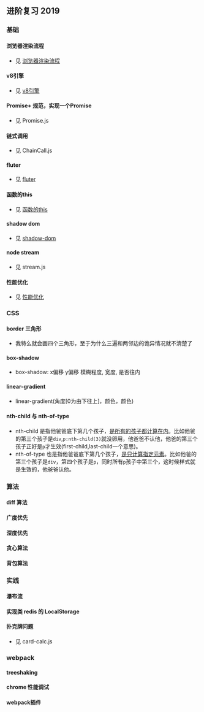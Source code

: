 ## 进阶复习 2019

### 基础

#### 浏览器渲染流程
- 见 [浏览器渲染流程](./file/浏览器渲染流程.md)

#### v8引擎
- 见 [v8引擎](./file/v8引擎.md)

#### Promise+ 规范，实现一个Promise
- 见 Promise.js

#### 链式调用
- 见 ChainCall.js

#### fluter
- 见 [fluter](./file/fluter.md)

#### 函数的this
- 见 [函数的this](./file/函数的this.md)

#### shadow dom
- 见 [shadow-dom](./file/shadow-dom.md)

#### node stream
- 见 stream.js

#### 性能优化
- 见 [性能优化](./file/性能优化.md)

### CSS

#### border 三角形
- 我特么就会画四个三角形，至于为什么三遍和两邻边的诡异情况就不清楚了

#### box-shadow
- box-shadow: x偏移 y偏移 模糊程度, 宽度, 是否往内

#### linear-gradient
- linear-gradient(角度[0为由下往上]，颜色，颜色)

#### nth-child 与 nth-of-type
- nth-child 是指他爸爸底下第几个孩子，<u>是所有的孩子都计算在内</u>。比如他爸的第三个孩子是`div`,`p:nth-child(3)`就没卵用，他爸爸不认他，他爸的第三个孩子正好是`p`才生效(first-child,last-child一个意思)。
- nth-of-type 也是指他爸爸底下第几个孩子，<u>是只计算指定元素</u>。比如他爸的第三个孩子是`div`，第四个孩子是`p`，同时所有`p`孩子中第三个，这时候样式就是生效的，他爸爸认他。


### 算法

#### diff 算法

#### 广度优先

#### 深度优先

#### 贪心算法

#### 背包算法

### 实践

#### 瀑布流

#### 实现类 redis 的 LocalStorage 

#### 扑克牌问题
- 见 card-calc.js

### webpack

#### treeshaking

#### chrome 性能调试

#### webpack插件